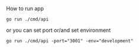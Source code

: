 How to run app

```
go run ./cmd/api 
```

or you can set port or/and set environment 
```
go run ./cmd/api -port="3001" -env="development"
```
